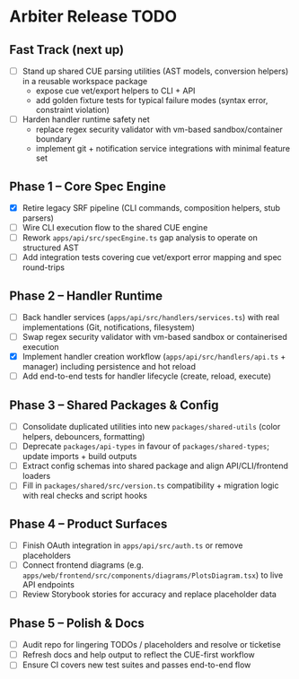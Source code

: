 # Arbiter Release TODO

## Fast Track (next up)
- [ ] Stand up shared CUE parsing utilities (AST models, conversion helpers) in a reusable workspace package
  - expose cue vet/export helpers to CLI + API
  - add golden fixture tests for typical failure modes (syntax error, constraint violation)
- [ ] Harden handler runtime safety net
  - replace regex security validator with vm-based sandbox/container boundary
  - implement git + notification service integrations with minimal feature set

## Phase 1 – Core Spec Engine
- [x] Retire legacy SRF pipeline (CLI commands, composition helpers, stub parsers)
- [ ] Wire CLI execution flow to the shared CUE engine
- [ ] Rework `apps/api/src/specEngine.ts` gap analysis to operate on structured AST
- [ ] Add integration tests covering cue vet/export error mapping and spec round-trips

## Phase 2 – Handler Runtime
- [ ] Back handler services (`apps/api/src/handlers/services.ts`) with real implementations (Git, notifications, filesystem)
- [ ] Swap regex security validator with vm-based sandbox or containerised execution
- [x] Implement handler creation workflow (`apps/api/src/handlers/api.ts` + manager) including persistence and hot reload
- [ ] Add end-to-end tests for handler lifecycle (create, reload, execute)

## Phase 3 – Shared Packages & Config
- [ ] Consolidate duplicated utilities into new `packages/shared-utils` (color helpers, debouncers, formatting)
- [ ] Deprecate `packages/api-types` in favour of `packages/shared-types`; update imports + build outputs
- [ ] Extract config schemas into shared package and align API/CLI/frontend loaders
- [ ] Fill in `packages/shared/src/version.ts` compatibility + migration logic with real checks and script hooks

## Phase 4 – Product Surfaces
- [ ] Finish OAuth integration in `apps/api/src/auth.ts` or remove placeholders
- [ ] Connect frontend diagrams (e.g. `apps/web/frontend/src/components/diagrams/PlotsDiagram.tsx`) to live API endpoints
- [ ] Review Storybook stories for accuracy and replace placeholder data

## Phase 5 – Polish & Docs
- [ ] Audit repo for lingering TODOs / placeholders and resolve or ticketise
- [ ] Refresh docs and help output to reflect the CUE-first workflow
- [ ] Ensure CI covers new test suites and passes end-to-end flow
